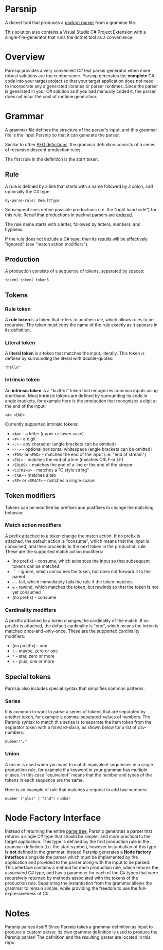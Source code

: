# Parsnip

A dotnet tool that produces a [packrat parser](https://en.wikipedia.org/wiki/Packrat_parser) from a grammar file.

This solution also contains a Visual Studio C# Project Extension with a single-file-generator that runs the dotnet tool as a convenience.

# Overview

Parnsip provides a very convenient C# text parser generator when more robust solutions are too cumbersome. 
Parsnip generates the **complete** C# code into your target project so that your target application does not need to incorporate any a generated libraries or parser runtimes.
Since the parser is generated in your C# solution as if you had manually coded it, the parser does not incur the cost of runtime generation.

# Grammar

A grammar file defines the structure of the parser's input, and this grammar file is the input Parsnip so that it can generate the parser.

Similar to other [PEG definitions](https://en.wikipedia.org/wiki/Parsing_expression_grammar#Definition), the grammar definition consists of a series of recursive descent production rules.

The first rule in the definition is the start token.

## Rule

A rule is defined by a line that starts with a name followed by a colon, and optionally the C# type:

```
my-parse-rule: ResultType
```

Subsequent lines define possible productions (i.e. the "right hand side") for this rule. 
Recall that productions in packrat parsers are [ordered](https://en.wikipedia.org/wiki/Parsing_expression_grammar#Ambiguity_detection_and_influence_of_rule_order_on_language_that_is_matched).

The rule name starts with a letter, followed by letters, numbers, and hyphens.

If the rule does not include a C# type, then its results will be effectively "ignored" (see "match action modifiers").

## Production

A production consists of a sequence of tokens, separated by spaces:

```
token1 token2 token3
```

## Tokens

### Rule token

A **rule token** is a token that refers to another rule, which allows rules to be recursive. The token must copy the name of the rule exactly as it appears in its definition.

### Literal token

A **literal token** is a token that matches the input, literally. This token is defined by surrounding the literal with double-quotes:

```
"hello"
```

### Intrinsic token

An **intrinsic token** is a "built-in" token that recognizes common inputs using shorthand. Most intrinsic tokens are defined by surrounding its code in angle brackets, 
for example here is the production that recognizes a digit at the end of the input:

```
<#> <END>
```

Currently supported intrinsic tokens:
* `<Aa>` - a letter (upper or lower case)
* `<#>` - a digit
* `<.>` - any character (angle brackets can be omitted)
* `<-->` - optional horizontal whitespace (angle brackets can be omitted)
* `<EOS>` or `<END>` - matches the end of the input (i.e. "end of stream")
* `<EOL>` - matches the end of a line (matches CRLF or LF)
* `<EOLOS>` - matches the end of a line or the end of the stream
* `<CSTRING>` - matches a "C style string"
* `<TAB>` - matches a tab
* `<SP>` or `<SPACE>` - matches a single space

## Token modifiers

Tokens can be modified by prefixes and postfixes to change the matching behavior.

### Match action modifiers

A prefix attached to a token change the match action. If no prefix is attached, the default action is "consume", which means that the input is consumed, and then proceeds to the next token in the production rule.
These are the supported match action modifiers:
* (no prefix) - consume, which advances the input so that subsequent tokens can be matched
* `\`` - ignore, which consumes the token, but does not forward it to the parent
* `~` - fail, which immediately fails the rule if the token matches
* `&` - rewind, which matches the token, but rewinds so that the token is not yet consumed
* (no prefix) - consume

### Cardinality modifiers

A postfix attached to a token changes the cardinality of the match. If no postfix is attached, the default cardinality is "one", which means the token is matched once-and-only-once.
These are the supported cardinality modifiers:
* (no postfix) - one
* `?` - maybe, zero or one
* `*` - star, zero or more
* `+` - plus, one or more

## Special tokens

Parnsip also includes special syntax that simplifies common patterns.

### Series

It is common to want to parse a series of tokens that are separated by another token, for example a comma-separated-values of numbers.
The Parsnip syntax to match this series is to separate the item token from the separator token with a forward-slash, as shown below for a list of csv-numbers:

```
number/","
```

### Union

A union is used when you want to match equivalent sequences in a single production rule, for example if a keyword in your grammar has multiple aliases. 
In this case "equivalent" means that the number and types of the tokens in each sequence are the same.

Here is an example of rule that matches a request to add two numbers:

```
number ("plus" | "and") number
```

# Node Factory Interface

Instead of returning the entire [parse tree](https://en.wikipedia.org/wiki/Parse_tree), Parsnip generates a parser that returns a single C# type that should be simpler and more practical to the target application.
This type is defined by the first production rule in the grammar definition (i.e. the start symbol), however instantiation of this type is **not** defined in the grammar. 
Instead Parsnip generates a **Node factory interface** alongside the parser which must be implemented by the application and provided to the parser along with the input to be parsed.
This interface contains a method for each production rule, which returns the associated C# type, and has a parameter for each of the C# types that were recursively returned by methods associated with the tokens of the production rule.
Separating the instantiation from the grammar allows the grammar to remain simple, while providing the freedom to use the full-expressiveness of C#.

# Notes

Parsnip parses itself! 
Since Parsnip takes a grammar definition as input to produce a custom parser, its own grammar definition is used to produce the Parsnip parser! 
The definition and the resulting parser are located in this repo.
